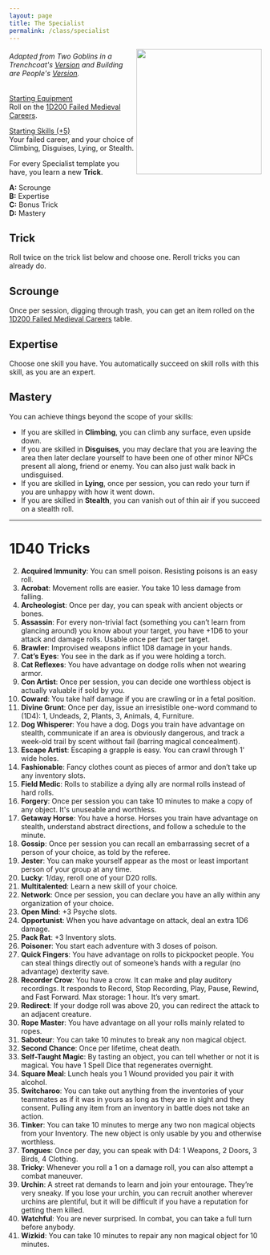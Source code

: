 ```yaml
---
layout: page
title: The Specialist
permalink: /class/specialist
---
```


<img align="right" width=250px src="https://64.media.tumblr.com/d41c51619bff265ce977f15ed248e97e/tumblr_oo00l5yXlI1ro2bqto1_1280.jpg">

###### Adapted from Two Goblins in a Trenchcoat's [Version](https://twogoblinsinatrenchcoat.blogspot.com/2019/04/anything-not-nailed-down-is-legally.html) and Building are People's [Version](https://buildingsarepeople.blogspot.com/2019/01/class-specialist-and-specialist-arts.html).

<ins>Starting Equipment</ins><br>
Roll on the [1D200 Failed Medieval Careers](http://tenfootpolemic.blogspot.com/2014/01/200-failed-medieval-careers.html).

<ins>Starting Skills (+5)</ins><br>
Your failed career, and your choice of Climbing, Disguises, Lying, or Stealth.

For every Specialist template you have, you learn a new **Trick**.

**A:** Scrounge <br>
**B:** Expertise<br>
**C:** Bonus Trick <br>
**D:** Mastery<br>


## Trick
Roll twice on the trick list below and choose one. Reroll tricks you can already do.

## Scrounge
Once per session, digging through trash, you can get an item rolled on the [1D200 Failed Medieval Careers](http://tenfootpolemic.blogspot.com/2014/01/200-failed-medieval-careers.html) table.

## Expertise
Choose one skill you have. You automatically succeed on skill rolls with this skill, as you are an expert.

## Mastery
You can achieve things beyond the scope of your skills:

- If you are skilled in **Climbing**, you can climb any surface, even upside down.
- If you are skilled in **Disguises**, you may declare that you are leaving the area then later declare yourself to have been one of other minor NPCs present all along, friend or enemy. You can also just walk back in undisguised.
- If you are skilled in **Lying**, once per session, you can redo your turn if you are unhappy with how it went down.
- If you are skilled in **Stealth**, you can vanish out of thin air if you succeed on a stealth roll.
 

---

# 1D40 Tricks

2. **Acquired Immunity**: You can smell poison. Resisting poisons is an easy roll.
3. **Acrobat**: Movement rolls are easier. You take 10 less damage from falling.
4. **Archeologist**: Once per day, you can speak with ancient objects or bones.
5. **Assassin**: For every non-trivial fact (something you can’t learn from glancing around) you know about your target, you have +1D6 to your attack and damage rolls. Usable once per fact per target.
6. **Brawler**: Improvised weapons inflict 1D8 damage in your hands.
7. **Cat’s Eyes**: You see in the dark as if you were holding a torch.
8. **Cat Reflexes**: You have advantage on dodge rolls when not wearing armor.
9. **Con Artist**: Once per session, you can decide one worthless object is actually valuable if sold by you.
9. **Coward**: You take half damage if you are crawling or in a fetal position.
10. **Divine Grunt**: Once per day, issue an irresistible one-word command to (1D4): 1, Undeads, 2, Plants, 3, Animals, 4, Furniture.
11. **Dog Whisperer**: You have a dog. Dogs you train have advantage on stealth, communicate if an area is obviously dangerous, and track a week-old trail by scent without fail (barring magical concealment).
12. **Escape Artist**: Escaping a grapple is easy. You can crawl through 1' wide holes.
13. **Fashionable**: Fancy clothes count as pieces of armor and don’t take up any inventory slots.
14. **Field Medic**: Rolls to stabilize a dying ally are normal rolls instead of hard rolls.
15. **Forgery**: Once per session you can take 10 minutes to make a copy of any object. It's unuseable and worthless.
16. **Getaway Horse**: You have a horse. Horses you train have advantage on stealth, understand abstract directions, and follow a schedule to the minute.
17. **Gossip**: Once per session you can recall an embarrassing secret of a person of your choice, as told by the referee.
18. **Jester**: You can make yourself appear as the most or least important person of your group at any time.
19. **Lucky**: 1/day, reroll one of your D20 rolls.
20. **Multitalented**: Learn a new skill of your choice.
21. **Network**: Once per session, you can declare you have an ally within any organization of your choice.
22. **Open Mind**:  +3 Psyche slots.
23. **Opportunist**: When you have advantage on attack, deal an extra 1D6 damage.
24. **Pack Rat**: +3 Inventory slots.
25. **Poisoner**: You start each adventure with 3 doses of poison.
26. **Quick Fingers**: You have advantage on rolls to pickpocket people. You can steal things directly out of someone’s hands with a regular (no advantage) dexterity save.
27. **Recorder Crow**: You have a crow. It can make and play auditory recordings. It responds to Record, Stop Recording, Play, Pause, Rewind, and Fast Forward. Max storage: 1 hour. It’s very smart.
28. **Redirect**: If your dodge roll was above 20, you can redirect the attack to an adjacent creature.
2. **Rope Master**: You have advantage on all your rolls mainly related to ropes.
29. **Saboteur**: You can take 10 minutes to break any non magical object.
30. **Second Chance**: Once per lifetime, cheat death.
31. **Self-Taught Magic**: By tasting an object, you can tell whether or not it is magical. You have 1 Spell Dice that regenerates overnight.
32. **Square Meal**: Lunch heals you 1 Wound provided you pair it with alcohol.
33. **Switcharoo**: You can take out anything from the inventories of your teammates as if it was in yours as long as they are in sight and they consent. Pulling any item from an inventory in battle does not take an action.
34. **Tinker**: You can take 10 minutes to merge any two non magical objects from your Inventory. The new object is only usable by you and otherwise worthless.
35. **Tongues**: Once per day, you can speak with D4: 1 Weapons, 2 Doors, 3 Birds, 4 Clothing.
36. **Tricky**: Whenever you roll a 1 on a damage roll, you can also attempt a combat maneuver.
37. **Urchin**: A street rat demands to learn and join your entourage. They’re very sneaky. If you lose your urchin, you can recruit another wherever urchins are plentiful, but it will be difficult if you have a reputation for getting them killed.
38. **Watchful**: You are never surprised. In combat, you can take a full turn before anybody.
39. **Wizkid**: You can take 10 minutes to repair any non magical object for 10 minutes.
